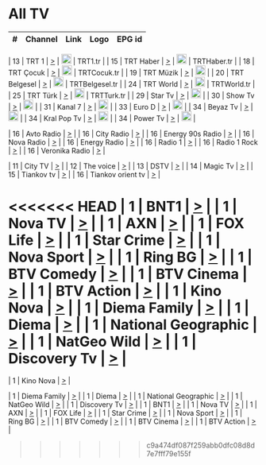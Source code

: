 <h1>All TV</h1>

| #   | Channel        | Link  | Logo | EPG id |
|:---:|:--------------:|:-----:|:----:|:------:|

| 13  | TRT 1            | [>](https://tv-trt1.medya.trt.com.tr/master.m3u8) | <img height="20" src="https://i.imgur.com/j786OLG.png"/> | TRT1.tr |
| 15  | TRT Haber        | [>](https://tv-trthaber.medya.trt.com.tr/master.m3u8) | <img height="20" src="https://i.imgur.com/OVfo8Ab.png"/> | TRTHaber.tr |
| 18  | TRT Çocuk        | [>](https://tv-trtcocuk.medya.trt.com.tr/master.m3u8) | <img height="20" src="https://i.imgur.com/QLFmD6d.png"/> | TRTCocuk.tr |
| 19  | TRT Müzik        | [>](https://tv-trtmuzik.medya.trt.com.tr/master.m3u8) | <img height="20" src="https://i.imgur.com/fIVFCEd.png"/> |
| 20  | TRT Belgesel     | [>](https://tv-trtbelgesel.medya.trt.com.tr/master.m3u8) | <img height="20" src="https://i.imgur.com/MGO87pe.png"/> | TRTBelgesel.tr |
| 24  | TRT World        | [>](https://tv-trtworld.medya.trt.com.tr/master.m3u8) | <img height="20" src="https://i.imgur.com/JEA2xpv.png"/> | TRTWorld.tr |
| 25  | TRT Türk         | [>](https://tv-trtturk.medya.trt.com.tr/master.m3u8) | <img height="20" src="https://i.imgur.com/OSTOQNw.png"/> | TRTTurk.tr |
| 29  | Star Tv   | [>](https://dogus-live.daioncdn.net/startv/startv_360p.m3u8) | <img height="20" src="https://i.imgur.com/IebUZx1.png"/> |
| 30  | Show Tv     | [>](https://ciner-live.daioncdn.net/showtv/showtv.m3u8) | <img height="20" src="https://i.imgur.com/IebUZx1.png"/> |
| 31  | Kanal 7     | [>](https://kanal7-live.daioncdn.net/kanal7/kanal7.m3u8) | <img height="20" src="https://i.imgur.com/IebUZx1.png"/> |
| 33  | Euro D    | [>](https://www.youtube.com/user/KanalD/live) | <img height="20" src="https://i.imgur.com/IebUZx1.png"/> |
| 34  | Beyaz Tv     | [>](https://beyaztv-live.daioncdn.net/beyaztv/beyaztv.m3u8) | <img height="20" src="https://i.imgur.com/IebUZx1.png"/> |
| 34  | Kral Pop Tv     | [>](https://www.youtube.com/watch?v=GuFTuKoXepw) | <img height="20" src="https://i.imgur.com/IebUZx1.png"/> |
| 34  | Power Tv     | [>](https://livetv.powerapp.com.tr/powerTV/powerhd.smil/chunklist.m3u8) | <img height="20" src="https://i.imgur.com/IebUZx1.png"/> |

| 16  | Avto Radio | [>](http://stream.metacast.eu/avtoradio.mp3.m3u) |
| 16  | City Radio | [>](http://stream.metacast.eu/city.aac.m3u) |
| 16  | Energy 90s Radio | [>](http://stream.metacast.eu/energy-90s.m3u) |
| 16  | Nova Radio | [>](http://stream.metacast.eu/nova.aac.m3u) |
| 16  | Energy Radio | [>](http://stream.metacast.eu/nrj.aac.m3u) |
| 16  | Radio 1 | [>](http://stream.metacast.eu/radio1.aac.m3u) |
| 16  | Radio 1 Rock | [>](http://stream.metacast.eu/radio1rock.aac.m3u) |
| 16  | Veronika Radio | [>](http://stream.metacast.eu/veronika.aac.m3u) |

| 11  | City TV | [>](https://tv.city.bg/play/tshls/citytv/index.m3u8) |
| 12  | The voice | [>](https://bss1.neterra.tv/thevoice/thevoice.m3u8) |
| 13  | DSTV | [>](http://46.249.95.140:8081/hls/data.m3u8) |
| 14  | Magic Tv | [>](https://bss1.neterra.tv/magictv/magictv.m3u8) |
| 15  | Tiankov tv | [>](https://streamer103.neterra.tv/tiankov-folk/live.m3u8) |
| 16  | Tiankov orient tv | [>](https://streamer103.neterra.tv/tiankov-orient/live.m3u8) |

<<<<<<< HEAD
| 1 | BNT1 | [>](https://ymkaya.xyz:33284/tv/bnt1/playlist.m3u8?wmsAuthSign=c2VydmVyX3RpbWU9Mi84LzIwMjUgNDoxMDoxNiBQTSZoYXNoX3ZhbHVlPVBJT293dmIreGVCSWE2K293VElaZHc9PSZ2YWxpZG1pbnV0ZXM9NjA=) |
| 1 | Nova TV | [>](https://ymkaya.xyz:33284/tv/novatv/playlist.m3u8?wmsAuthSign=c2VydmVyX3RpbWU9Mi84LzIwMjUgNDoxMDoyNiBQTSZoYXNoX3ZhbHVlPWxmaVh4TEpGYW81R2tHQXZMbzg5MFE9PSZ2YWxpZG1pbnV0ZXM9NjA=) |
| 1 | AXN | [>](https://ymkaya.xyz:33284/tv/axn/playlist.m3u8?wmsAuthSign=c2VydmVyX3RpbWU9Mi84LzIwMjUgNDoxMDozNyBQTSZoYXNoX3ZhbHVlPVBzR0t2TUdvUVo0T254K0w5NTF6eEE9PSZ2YWxpZG1pbnV0ZXM9NjA=) |
| 1 | FOX Life | [>](https://ymkaya.xyz:33284/tv/foxlife/playlist.m3u8?wmsAuthSign=c2VydmVyX3RpbWU9Mi84LzIwMjUgNDoxMDo0NyBQTSZoYXNoX3ZhbHVlPWFkbDZBVkFkakFWZzF5QWxLT1QzVUE9PSZ2YWxpZG1pbnV0ZXM9NjA=) |
| 1 | Star Crime | [>](https://ymkaya.xyz:33284/tv/foxcrime/playlist.m3u8?wmsAuthSign=c2VydmVyX3RpbWU9Mi84LzIwMjUgNDoxMDo1NyBQTSZoYXNoX3ZhbHVlPXpuR05XVXdsSkVrZXBBWW9HR1lWcGc9PSZ2YWxpZG1pbnV0ZXM9NjA=) |
| 1 | Nova Sport | [>](https://ymkaya.xyz:33284/tv/novasport/playlist.m3u8?wmsAuthSign=c2VydmVyX3RpbWU9Mi84LzIwMjUgNDoxMTowNyBQTSZoYXNoX3ZhbHVlPXZZd21ZaDdMV1NwTEp2SnZUcVpvcHc9PSZ2YWxpZG1pbnV0ZXM9NjA=) |
| 1 | Ring BG | [>](https://ymkaya.xyz:33284/tv/ringbg/playlist.m3u8?wmsAuthSign=c2VydmVyX3RpbWU9Mi84LzIwMjUgNDoxMToxOCBQTSZoYXNoX3ZhbHVlPXlJRGF5a1ZxcU5jTEk3TnY1K3NNWlE9PSZ2YWxpZG1pbnV0ZXM9NjA=) |
| 1 | BTV Comedy | [>](https://ymkaya.xyz:33284/tv/btvcomedy/playlist.m3u8?wmsAuthSign=c2VydmVyX3RpbWU9Mi84LzIwMjUgNDoxMToyOCBQTSZoYXNoX3ZhbHVlPW9rb3JLRFBMaUdJYlJ6dkF5TjFzQnc9PSZ2YWxpZG1pbnV0ZXM9NjA=) |
| 1 | BTV Cinema | [>](https://ymkaya.xyz:33284/tv/btvcinema/playlist.m3u8?wmsAuthSign=c2VydmVyX3RpbWU9Mi84LzIwMjUgNDoxMTozOCBQTSZoYXNoX3ZhbHVlPTNmOSs0SEk5R1lMQ3hvMXVQUVpueWc9PSZ2YWxpZG1pbnV0ZXM9NjA=) |
| 1 | BTV Action | [>](https://ymkaya.xyz:33284/tv/btvaction/playlist.m3u8?wmsAuthSign=c2VydmVyX3RpbWU9Mi84LzIwMjUgNDoxMTo0OCBQTSZoYXNoX3ZhbHVlPXdXYlp0ZGtYek5Fdm1DMi82a2xualE9PSZ2YWxpZG1pbnV0ZXM9NjA=) |
| 1 | Kino Nova | [>](https://ymkaya.xyz:33284/tv/kinonova/playlist.m3u8?wmsAuthSign=c2VydmVyX3RpbWU9Mi84LzIwMjUgNDoxMTo1OSBQTSZoYXNoX3ZhbHVlPWRIYmsvTFpXei9veE4wdWE0N2MvekE9PSZ2YWxpZG1pbnV0ZXM9NjA=) |
| 1 | Diema Family | [>](https://ymkaya.xyz:33284/tv/diemafamily/playlist.m3u8?wmsAuthSign=c2VydmVyX3RpbWU9Mi84LzIwMjUgNDoxMjowOSBQTSZoYXNoX3ZhbHVlPURQQWRqQXFETWM4ZDRMaHJOaFJ3Y1E9PSZ2YWxpZG1pbnV0ZXM9NjA=) |
| 1 | Diema | [>](https://ymkaya.xyz:33284/tv/diema/playlist.m3u8?wmsAuthSign=c2VydmVyX3RpbWU9Mi84LzIwMjUgNDoxMzowNCBQTSZoYXNoX3ZhbHVlPSt1NDJ5a0FHN3ZJdzNpOTRVV0ROckE9PSZ2YWxpZG1pbnV0ZXM9NjA=) |
| 1 | National Geographic | [>](https://ymkaya.xyz:33284/tv/natgeo/playlist.m3u8?wmsAuthSign=c2VydmVyX3RpbWU9Mi84LzIwMjUgNDoxMzoxNCBQTSZoYXNoX3ZhbHVlPXVmMER1REROdEsrQVNYc0dyVU03SHc9PSZ2YWxpZG1pbnV0ZXM9NjA=) |
| 1 | NatGeo Wild | [>](https://ymkaya.xyz:33284/tv/natgeowild/playlist.m3u8?wmsAuthSign=c2VydmVyX3RpbWU9Mi84LzIwMjUgNDoxMzoyNCBQTSZoYXNoX3ZhbHVlPWlIMGMxakFVSm9TNWdELzhhblRzQ2c9PSZ2YWxpZG1pbnV0ZXM9NjA=) |
| 1 | Discovery Tv | [>](https://ymkaya.xyz:33284/tv/discovery/playlist.m3u8?wmsAuthSign=c2VydmVyX3RpbWU9Mi84LzIwMjUgNDoxMzozMyBQTSZoYXNoX3ZhbHVlPUhjNkxaRzN0UHYrZDNXS1Y0bzJvYmc9PSZ2YWxpZG1pbnV0ZXM9NjA=) |
=======


| 1 | Kino Nova | [>](https://ymkaya.xyz:11336/tv/kinonova/playlist.m3u8?wmsAuthSign=c2VydmVyX3RpbWU9MS8yLzIwMjUgNDo0MDoyMCBBTSZoYXNoX3ZhbHVlPWlFS1FrWEtMMVRFM3l5YklUWUJQUHc9PSZ2YWxpZG1pbnV0ZXM9NjA=) |

| 1 | Diema Family | [>](https://ymkaya.xyz:11336/tv/diemafamily/playlist.m3u8?wmsAuthSign=c2VydmVyX3RpbWU9MS8yLzIwMjUgNDo0MDozMCBBTSZoYXNoX3ZhbHVlPUVUaTVKTldvZTF5WVVCM0YwL21kaXc9PSZ2YWxpZG1pbnV0ZXM9NjA=) |
| 1 | Diema | [>](https://ymkaya.xyz:11336/tv/diema/playlist.m3u8?wmsAuthSign=c2VydmVyX3RpbWU9MS8yLzIwMjUgNDo0MDo0MCBBTSZoYXNoX3ZhbHVlPVlYMWVJT2NuUjNpUTBsaytEUFFOS2c9PSZ2YWxpZG1pbnV0ZXM9NjA=) |
| 1 | National Geographic | [>](https://ymkaya.xyz:11336/tv/natgeo/playlist.m3u8?wmsAuthSign=c2VydmVyX3RpbWU9MS8yLzIwMjUgNDo0MTo0MSBBTSZoYXNoX3ZhbHVlPTJQTlVmcG5nYWx0M013eUhGRGxnd0E9PSZ2YWxpZG1pbnV0ZXM9NjA=) |
| 1 | NatGeo Wild | [>](https://ymkaya.xyz:11336/tv/natgeowild/playlist.m3u8?wmsAuthSign=c2VydmVyX3RpbWU9MS8yLzIwMjUgNDo0MTo1MSBBTSZoYXNoX3ZhbHVlPVl1OXZaTTliN0hGWEN3eDBYd1duNkE9PSZ2YWxpZG1pbnV0ZXM9NjA=) |
| 1 | Discovery Tv | [>](https://ymkaya.xyz:11336/tv/discovery/playlist.m3u8?wmsAuthSign=c2VydmVyX3RpbWU9MS8yLzIwMjUgNDo0MjowMSBBTSZoYXNoX3ZhbHVlPWtBQmdLNlY2RmQwWElzMVYzSDJyVkE9PSZ2YWxpZG1pbnV0ZXM9NjA=) |
| 1 | BNT1 | [>](https://ymkaya.xyz:11336/tv/bnt1/playlist.m3u8?wmsAuthSign=c2VydmVyX3RpbWU9MS8yLzIwMjUgNDozODozOCBBTSZoYXNoX3ZhbHVlPVVrMVlRQXpJWlhYeUh6ZFVpSC9NMUE9PSZ2YWxpZG1pbnV0ZXM9NjA=) |
| 1 | Nova TV | [>](https://ymkaya.xyz:11336/tv/novatv/playlist.m3u8?wmsAuthSign=c2VydmVyX3RpbWU9MS8yLzIwMjUgNDozODo0OCBBTSZoYXNoX3ZhbHVlPUVxQjh1a0ZzYkVGZU8zZDFGTzdreVE9PSZ2YWxpZG1pbnV0ZXM9NjA=) |
| 1 | AXN | [>](https://ymkaya.xyz:11336/tv/axn/playlist.m3u8?wmsAuthSign=c2VydmVyX3RpbWU9MS8yLzIwMjUgNDozODo1OCBBTSZoYXNoX3ZhbHVlPUpkWStGY1hkNXhaOVpPZ0thQ0FZL3c9PSZ2YWxpZG1pbnV0ZXM9NjA=) |
| 1 | FOX Life | [>](https://ymkaya.xyz:11336/tv/foxlife/playlist.m3u8?wmsAuthSign=c2VydmVyX3RpbWU9MS8yLzIwMjUgNDozOToxMCBBTSZoYXNoX3ZhbHVlPWt1ZDc1T3AzYlZDTjJnSy9TU0xJZlE9PSZ2YWxpZG1pbnV0ZXM9NjA=) |
| 1 | Star Crime | [>](https://ymkaya.xyz:11336/tv/foxcrime/playlist.m3u8?wmsAuthSign=c2VydmVyX3RpbWU9MS8yLzIwMjUgNDozOToyMCBBTSZoYXNoX3ZhbHVlPXIwVU45Nm9FR1l2enNkTG9TanBxbmc9PSZ2YWxpZG1pbnV0ZXM9NjA=) |
| 1 | Nova Sport | [>](https://ymkaya.xyz:11336/tv/novasport/playlist.m3u8?wmsAuthSign=c2VydmVyX3RpbWU9MS8yLzIwMjUgNDozOTozMCBBTSZoYXNoX3ZhbHVlPXlSZ0UxazVaM0xhSmc0NmR4T0c1T2c9PSZ2YWxpZG1pbnV0ZXM9NjA=) |
| 1 | Ring BG | [>](https://ymkaya.xyz:11336/tv/ringbg/playlist.m3u8?wmsAuthSign=c2VydmVyX3RpbWU9MS8yLzIwMjUgNDozOTo0MCBBTSZoYXNoX3ZhbHVlPTR4aUlFNHVUYWN4enY1WkVuOFZma2c9PSZ2YWxpZG1pbnV0ZXM9NjA=) |
| 1 | BTV Comedy | [>](https://ymkaya.xyz:11336/tv/btvcomedy/playlist.m3u8?wmsAuthSign=c2VydmVyX3RpbWU9MS8yLzIwMjUgNDozOTo1MCBBTSZoYXNoX3ZhbHVlPUtrMTJ2RHNTTUU1RFp1ZkVOdXFSK3c9PSZ2YWxpZG1pbnV0ZXM9NjA=) |
| 1 | BTV Cinema | [>](https://ymkaya.xyz:11336/tv/btvcinema/playlist.m3u8?wmsAuthSign=c2VydmVyX3RpbWU9MS8yLzIwMjUgNDozOTo1OSBBTSZoYXNoX3ZhbHVlPTZWcU9FZW56cG1NM1lrYy8xNE5NeHc9PSZ2YWxpZG1pbnV0ZXM9NjA=) |
| 1 | BTV Action | [>](https://ymkaya.xyz:11336/tv/btvaction/playlist.m3u8?wmsAuthSign=c2VydmVyX3RpbWU9MS8yLzIwMjUgNDo0MDoxMCBBTSZoYXNoX3ZhbHVlPUlDd0ErRkZVWThyMVZwR3c2REdGZ3c9PSZ2YWxpZG1pbnV0ZXM9NjA=) |
>>>>>>> c9a474df087f259abb0dfc08d8d7e7fff79e155f
